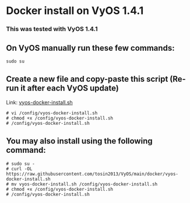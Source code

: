 # Docker install on VyOS 1.4.1
### This was tested with VyOS 1.4.1

## On VyOS manually run these few commands:
```
sudo su
```

## Create a new file and copy-paste this script (Re-run it after each VyOS update)
Link: [vyos-docker-install.sh](vyos-docker-install.sh)
```
# vi /config/vyos-docker-install.sh
# chmod +x /config/vyos-docker-install.sh
# /config/vyos-docker-install.sh
```

## You may also install using the following command:
```
# sudo su - 
# curl -OL https://raw.githubusercontent.com/tosin2013/VyOS/main/docker/vyos-docker-install.sh
# mv vyos-docker-install.sh /config/vyos-docker-install.sh
# chmod +x /config/vyos-docker-install.sh
# /config/vyos-docker-install.sh
```